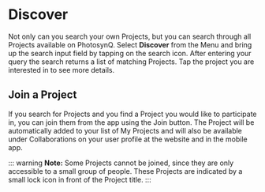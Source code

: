 # Discover

Not only can you search your own Projects, but you can search through all Projects available on PhotosynQ. Select **Discover** from the Menu and bring up the search input field by tapping on the <i class="fa fa-search" aria-hidden="true"></i> search icon. After entering your query the search returns a list of matching Projects. Tap the project you are interested in to see more details.

## Join a Project

If you search for Projects and you find a Project you would like to participate in, you can join them from the app using the Join button. The Project will be automatically added to your list of My Projects and will also be available under Collaborations on your user profile at the website and in the mobile app.

::: warning
**Note:** Some Projects cannot be joined, since they are only accessible to a small group of people. These Projects are indicated by a small lock icon in front of the Project title.
:::
